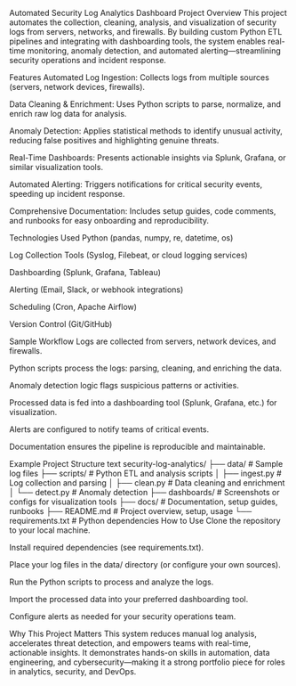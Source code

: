 Automated Security Log Analytics Dashboard
Project Overview
This project automates the collection, cleaning, analysis, and visualization of security logs from servers, networks, and firewalls. By building custom Python ETL pipelines and integrating with dashboarding tools, the system enables real-time monitoring, anomaly detection, and automated alerting—streamlining security operations and incident response.

Features
Automated Log Ingestion: Collects logs from multiple sources (servers, network devices, firewalls).

Data Cleaning & Enrichment: Uses Python scripts to parse, normalize, and enrich raw log data for analysis.

Anomaly Detection: Applies statistical methods to identify unusual activity, reducing false positives and highlighting genuine threats.

Real-Time Dashboards: Presents actionable insights via Splunk, Grafana, or similar visualization tools.

Automated Alerting: Triggers notifications for critical security events, speeding up incident response.

Comprehensive Documentation: Includes setup guides, code comments, and runbooks for easy onboarding and reproducibility.

Technologies Used
Python (pandas, numpy, re, datetime, os)

Log Collection Tools (Syslog, Filebeat, or cloud logging services)

Dashboarding (Splunk, Grafana, Tableau)

Alerting (Email, Slack, or webhook integrations)

Scheduling (Cron, Apache Airflow)

Version Control (Git/GitHub)

Sample Workflow
Logs are collected from servers, network devices, and firewalls.

Python scripts process the logs: parsing, cleaning, and enriching the data.

Anomaly detection logic flags suspicious patterns or activities.

Processed data is fed into a dashboarding tool (Splunk, Grafana, etc.) for visualization.

Alerts are configured to notify teams of critical events.

Documentation ensures the pipeline is reproducible and maintainable.

Example Project Structure
text
security-log-analytics/
├── data/                  # Sample log files
├── scripts/               # Python ETL and analysis scripts
│   ├── ingest.py          # Log collection and parsing
│   ├── clean.py           # Data cleaning and enrichment
│   └── detect.py          # Anomaly detection
├── dashboards/            # Screenshots or configs for visualization tools
├── docs/                  # Documentation, setup guides, runbooks
├── README.md              # Project overview, setup, usage
└── requirements.txt       # Python dependencies
How to Use
Clone the repository to your local machine.

Install required dependencies (see requirements.txt).

Place your log files in the data/ directory (or configure your own sources).

Run the Python scripts to process and analyze the logs.

Import the processed data into your preferred dashboarding tool.

Configure alerts as needed for your security operations team.

Why This Project Matters
This system reduces manual log analysis, accelerates threat detection, and empowers teams with real-time, actionable insights. It demonstrates hands-on skills in automation, data engineering, and cybersecurity—making it a strong portfolio piece for roles in analytics, security, and DevOps.

